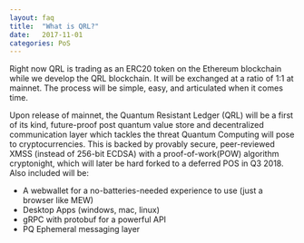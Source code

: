 ```yaml
---
layout: faq
title:  "What is QRL?"
date:   2017-11-01
categories: PoS
---
```

Right now QRL is trading as an ERC20 token on the Ethereum blockchain while we develop the QRL blockchain. It will be exchanged at a ratio of 1:1 at mainnet. The process will be simple, easy, and articulated when it comes time.

Upon release of mainnet, the Quantum Resistant Ledger (QRL) will be a first of its kind, future-proof post quantum value store and decentralized communication layer which tackles the threat Quantum Computing will pose to cryptocurrencies. This is backed by provably secure, peer-reviewed XMSS (instead of 256-bit ECDSA) with a proof-of-work(POW) algorithm cryptonight, which will later be hard forked to a deferred POS in Q3 2018. Also included will be:

- A webwallet for a no-batteries-needed experience to use (just a browser like MEW)
- Desktop Apps (windows, mac, linux)
- gRPC with protobuf for a powerful API
- PQ Ephemeral messaging layer
